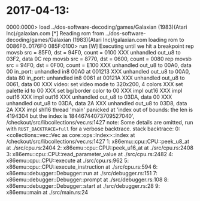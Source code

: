 # 2017-04-13:

0000:0000> load ../dos-software-decoding/games/Galaxian (1983)(Atari Inc)/galaxian.com
[*] Reading rom from ../dos-software-decoding/games/Galaxian (1983)(Atari Inc)/galaxian.com
loading rom to 0086F0..0176F0
085F:0100> run
[W] Executing until we hit a breakpoint
rep movsb   src = 85F0, dst = 94F0, count = 0100
XXX unhandled out_u8 to 03F2, data 0C
rep movsb   src = 8770, dst = 0600, count = 0080
rep movsb   src = 94F0, dst = 0F00, count = E100
XXX unhandled out_u8 to 00A0, data 00
in_port: unhandled in8 00A0 at 001213
XXX unhandled out_u8 to 00A0, data 80
in_port: unhandled in8 0061 at 00121A
XXX unhandled out_u8 to 0061, data 00
XXX video: set video mode to 320x200, 4 colors
XXX set palette id to 00
XXX set bg/border color to 00
XXX impl out16
XXX impl out16
XXX impl out16
XXX unhandled out_u8 to 03DA, data 00
XXX unhandled out_u8 to 03DA, data 2A
XXX unhandled out_u8 to 03D8, data 2A
XXX impl shl16
thread 'main' panicked at 'index out of bounds: the len is 4194304 but the index is 18446744073709527040', /checkout/src/libcollections/vec.rs:1427
note: Some details are omitted, run with `RUST_BACKTRACE=full` for a verbose backtrace.
stack backtrace:
   0: <collections::vec::Vec<T> as core::ops::Index<usize>>::index
             at /checkout/src/libcollections/vec.rs:1427
   1: x86emu::cpu::CPU::peek_u8_at
             at ./src/cpu.rs:2404
   2: x86emu::cpu::CPU::peek_u16_at
             at ./src/cpu.rs:2408
   3: x86emu::cpu::CPU::read_parameter_value
             at ./src/cpu.rs:2482
   4: x86emu::cpu::CPU::execute
             at ./src/cpu.rs:962
   5: x86emu::cpu::CPU::execute_instruction
             at ./src/cpu.rs:594
   6: x86emu::debugger::Debugger::run
             at ./src/debugger.rs:151
   7: x86emu::debugger::Debugger::prompt
             at ./src/debugger.rs:108
   8: x86emu::debugger::Debugger::start
             at ./src/debugger.rs:28
   9: x86emu::main
             at ./src/main.rs:24

